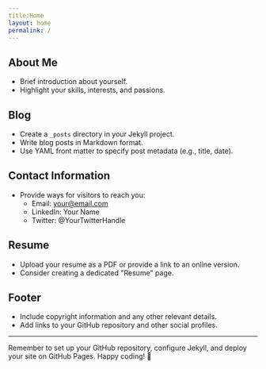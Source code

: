 ```yaml
---
title:Home
layout: home
permalink: /
---
```


## About Me
- Brief introduction about yourself.
- Highlight your skills, interests, and passions.

## Blog
- Create a `_posts` directory in your Jekyll project.
- Write blog posts in Markdown format.
- Use YAML front matter to specify post metadata (e.g., title, date).

## Contact Information
- Provide ways for visitors to reach you:
  - Email: your@email.com
  - LinkedIn: Your Name
  - Twitter: @YourTwitterHandle

## Resume
- Upload your resume as a PDF or provide a link to an online version.
- Consider creating a dedicated "Resume" page.

## Footer
- Include copyright information and any other relevant details.
- Add links to your GitHub repository and other social profiles.

---

Remember to set up your GitHub repository, configure Jekyll, and deploy your site on GitHub Pages. Happy coding! 🚀
